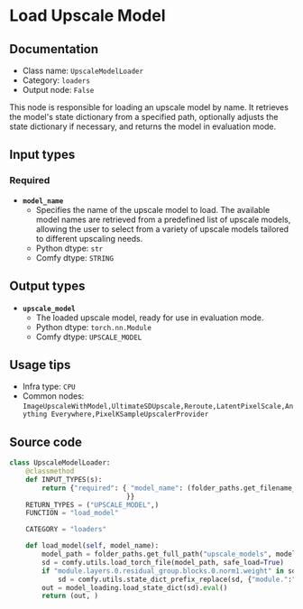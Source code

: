 # Load Upscale Model
## Documentation
- Class name: `UpscaleModelLoader`
- Category: `loaders`
- Output node: `False`

This node is responsible for loading an upscale model by name. It retrieves the model's state dictionary from a specified path, optionally adjusts the state dictionary if necessary, and returns the model in evaluation mode.
## Input types
### Required
- **`model_name`**
    - Specifies the name of the upscale model to load. The available model names are retrieved from a predefined list of upscale models, allowing the user to select from a variety of upscale models tailored to different upscaling needs.
    - Python dtype: `str`
    - Comfy dtype: `STRING`
## Output types
- **`upscale_model`**
    - The loaded upscale model, ready for use in evaluation mode.
    - Python dtype: `torch.nn.Module`
    - Comfy dtype: `UPSCALE_MODEL`
## Usage tips
- Infra type: `CPU`
- Common nodes: `ImageUpscaleWithModel,UltimateSDUpscale,Reroute,LatentPixelScale,Anything Everywhere,PixelKSampleUpscalerProvider`


## Source code
```python
class UpscaleModelLoader:
    @classmethod
    def INPUT_TYPES(s):
        return {"required": { "model_name": (folder_paths.get_filename_list("upscale_models"), ),
                             }}
    RETURN_TYPES = ("UPSCALE_MODEL",)
    FUNCTION = "load_model"

    CATEGORY = "loaders"

    def load_model(self, model_name):
        model_path = folder_paths.get_full_path("upscale_models", model_name)
        sd = comfy.utils.load_torch_file(model_path, safe_load=True)
        if "module.layers.0.residual_group.blocks.0.norm1.weight" in sd:
            sd = comfy.utils.state_dict_prefix_replace(sd, {"module.":""})
        out = model_loading.load_state_dict(sd).eval()
        return (out, )

```
